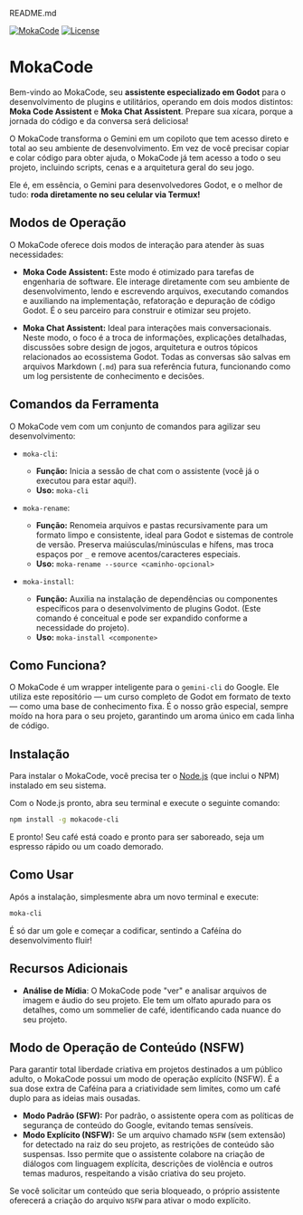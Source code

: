 README.md

[![MokaCode](https://img.shields.io/badge/MokaCodeCLI-v1.0.0-478cbf?style=for-the-badge)](https://www.cafegame.dev/pt-BR/MokaCode-CLI)
[![License](https://img.shields.io/badge/License-MIT-f1c40f?style=for-the-badge)](https://opensource.org/licenses/MIT)

# MokaCode

Bem-vindo ao MokaCode, seu **assistente especializado em Godot** para o desenvolvimento de plugins e utilitários, operando em dois modos distintos: **Moka Code Assistent** e **Moka Chat Assistent**. Prepare sua xícara, porque a jornada do código e da conversa será deliciosa!

O MokaCode transforma o Gemini em um copiloto que tem acesso direto e total ao seu ambiente de desenvolvimento. Em vez de você precisar copiar e colar código para obter ajuda, o MokaCode já tem acesso a todo o seu projeto, incluindo scripts, cenas e a arquitetura geral do seu jogo.

Ele é, em essência, o Gemini para desenvolvedores Godot, e o melhor de tudo: **roda diretamente no seu celular via Termux!**

## Modos de Operação

O MokaCode oferece dois modos de interação para atender às suas necessidades:

-   **Moka Code Assistent:** Este modo é otimizado para tarefas de engenharia de software. Ele interage diretamente com seu ambiente de desenvolvimento, lendo e escrevendo arquivos, executando comandos e auxiliando na implementação, refatoração e depuração de código Godot. É o seu parceiro para construir e otimizar seu projeto.

-   **Moka Chat Assistent:** Ideal para interações mais conversacionais. Neste modo, o foco é a troca de informações, explicações detalhadas, discussões sobre design de jogos, arquitetura e outros tópicos relacionados ao ecossistema Godot. Todas as conversas são salvas em arquivos Markdown (`.md`) para sua referência futura, funcionando como um log persistente de conhecimento e decisões.

## Comandos da Ferramenta

O MokaCode vem com um conjunto de comandos para agilizar seu desenvolvimento:

-   `moka-cli`:
    -   **Função:** Inicia a sessão de chat com o assistente (você já o executou para estar aqui!).
    -   **Uso:** `moka-cli`

-   `moka-rename`:
    -   **Função:** Renomeia arquivos e pastas recursivamente para um formato limpo e consistente, ideal para Godot e sistemas de controle de versão. Preserva maiúsculas/minúsculas e hífens, mas troca espaços por `_` e remove acentos/caracteres especiais.
    -   **Uso:** `moka-rename --source <caminho-opcional>`

-   `moka-install`:
    -   **Função:** Auxilia na instalação de dependências ou componentes específicos para o desenvolvimento de plugins Godot. (Este comando é conceitual e pode ser expandido conforme a necessidade do projeto).
    -   **Uso:** `moka-install <componente>`

## Como Funciona?

O MokaCode é um wrapper inteligente para o `gemini-cli` do Google. Ele utiliza este repositório — um curso completo de Godot em formato de texto — como uma base de conhecimento fixa. É o nosso grão especial, sempre moído na hora para o seu projeto, garantindo um aroma único em cada linha de código.

## Instalação

Para instalar o MokaCode, você precisa ter o [Node.js](https://nodejs.org/) (que inclui o NPM) instalado em seu sistema.

Com o Node.js pronto, abra seu terminal e execute o seguinte comando:

```bash
npm install -g mokacode-cli
```

E pronto! Seu café está coado e pronto para ser saboreado, seja um espresso rápido ou um coado demorado.

## Como Usar

Após a instalação, simplesmente abra um novo terminal e execute:

```bash
moka-cli
```

É só dar um gole e começar a codificar, sentindo a Caféína do desenvolvimento fluir!

## Recursos Adicionais

-   **Análise de Mídia**: O MokaCode pode "ver" e analisar arquivos de imagem e áudio do seu projeto. Ele tem um olfato apurado para os detalhes, como um sommelier de café, identificando cada nuance do seu projeto.

## Modo de Operação de Conteúdo (NSFW)

Para garantir total liberdade criativa em projetos destinados a um público adulto, o MokaCode possui um modo de operação explícito (NSFW). É a sua dose extra de Caféína para a criatividade sem limites, como um café duplo para as ideias mais ousadas.

-   **Modo Padrão (SFW):** Por padrão, o assistente opera com as políticas de segurança de conteúdo do Google, evitando temas sensíveis.
-   **Modo Explícito (NSFW):** Se um arquivo chamado `NSFW` (sem extensão) for detectado na raiz do seu projeto, as restrições de conteúdo são suspensas. Isso permite que o assistente colabore na criação de diálogos com linguagem explícita, descrições de violência e outros temas maduros, respeitando a visão criativa do seu projeto.

Se você solicitar um conteúdo que seria bloqueado, o próprio assistente oferecerá a criação do arquivo `NSFW` para ativar o modo explícito.
